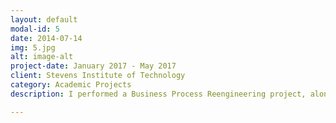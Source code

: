 ```yaml
---
layout: default
modal-id: 5
date: 2014-07-14
img: 5.jpg
alt: image-alt
project-date: January 2017 - May 2017
client: Stevens Institute of Technology
category: Academic Projects
description: I performed a Business Process Reengineering project, along with my team, to analyze the current work- and taskflow of a leading Indian e-commerce company's hiring process, and to perfect it by minimizing time and maximizing efficiency. The tools I used included Relationship Mapping, Work Breakdown Structure, Process Mapping, Signavio, Control Mechanisms, and Hammer Principles. The project is displayed <a href = https://tinyurl.com/y783wyaa> here. </a>

---
```

